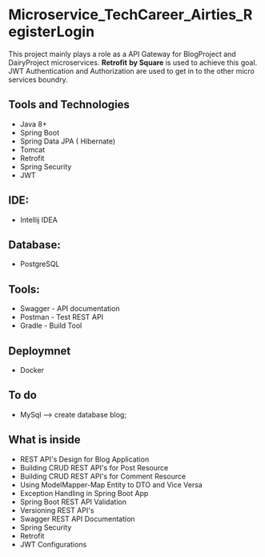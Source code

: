 # Microservice_TechCareer_Airties_RegisterLogin
This project mainly plays a role as a API Gateway for BlogProject and DairyProject microservices. __Retrofit__ **by Square** is used to achieve this goal. JWT Authentication and Authorization are 
used to get in to the other micro services boundry.

## Tools and Technologies
 * Java 8+
 * Spring Boot
 * Spring Data JPA ( Hibernate)
 * Tomcat
 * Retrofit
 * Spring Security
 * JWT
 

## IDE:
  * Intellij IDEA

## Database:
  * PostgreSQL

## Tools:
  * Swagger - API documentation
  * Postman - Test REST API
  * Gradle - Build Tool

## Deploymnet
  * Docker
  
## To do
  * MySql --> create database blog;
  
## What is inside
  * REST API's Design for Blog Application
  * Building CRUD REST API's for Post Resource
  * Building CRUD REST API's for Comment Resource
  * Using ModelMapper-Map Entity to DTO and Vice Versa
  * Exception Handling in Spring Boot App
  * Spring Boot REST API Validation
  * Versioning REST API's
  * Swagger REST API Documentation
  * Spring Security
  * Retrofit
  * JWT Configurations
